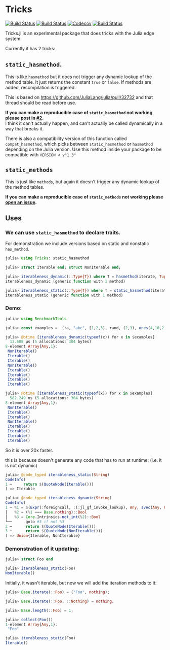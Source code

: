 # Tricks
<!--
[![Stable](https://img.shields.io/badge/docs-stable-blue.svg)](https://oxinabox.github.io/Tricks.jl/stable)
[![Dev](https://img.shields.io/badge/docs-dev-blue.svg)](https://oxinabox.github.io/Tricks.jl/dev)
-->
[![Build Status](https://travis-ci.com/oxinabox/Tricks.jl.svg?branch=master)](https://travis-ci.com/oxinabox/Tricks.jl)
[![Build Status](https://ci.appveyor.com/api/projects/status/github/oxinabox/Tricks.jl?svg=true)](https://ci.appveyor.com/project/oxinabox/Tricks-jl)
[![Codecov](https://codecov.io/gh/oxinabox/Tricks.jl/branch/master/graph/badge.svg)](https://codecov.io/gh/oxinabox/Tricks.jl)
[![Build Status](https://api.cirrus-ci.com/github/oxinabox/Tricks.jl.svg)](https://cirrus-ci.com/github/oxinabox/Tricks.jl)

Tricks.jl is an experimental package that does tricks with the Julia edge system.

Currently it has 2 tricks:
## `static_hasmethod`.
This is like `hasmethod` but it does not trigger any dynamic lookup of the method table.
It just returns the constant `true` or `false`.
If methods are added, recompilation is triggered.

This is based on https://github.com/JuliaLang/julia/pull/32732 and that thread should be read before use.

**If you can make a reproducible case of `static_hasmethod` not working please post in [#2](https://github.com/oxinabox/Tricks.jl/issues/2).**  
I think it can't actually happen, and can't actually be called dynamically in a way that breaks it.

There is also a compatibility version of this function called `compat_hasmethod`, which picks between `static_hasmethod` or `hasmethod` depending on the Julia version.
Use this method inside your package to be compatible with `VERSION < v"1.3"`

## `static_methods`
This is just like `methods`, but again it doesn't trigger any dynamic lookup of the method tables.

**If you can make a reproducible case of `static_methods` not working please [open an issue](https://github.com/oxinabox/Tricks.jl/issues/).**  

## Uses
### We can use `static_hasmethod` to declare traits.
For demonstration we include versions based on static and nonstatic `has_method`.
```jl
julia> using Tricks: static_hasmethod

julia> struct Iterable end; struct NonIterable end;

julia> iterableness_dynamic(::Type{T}) where T = hasmethod(iterate, Tuple{T}) ? Iterable() : NonIterable()
iterableness_dynamic (generic function with 1 method)

julia> iterableness_static(::Type{T}) where T = static_hasmethod(iterate, Tuple{T}) ? Iterable() : NonIterable()
iterableness_static (generic function with 1 method)
```

### Demo:
```jl
julia> using BenchmarkTools

julia> const examples =  (:a, "abc", [1,2,3], rand, (2,3), ones(4,10,2), 'a',  1:100);

julia> @btime [iterableness_dynamic(typeof(x)) for x in $examples]
  13.608 μs (5 allocations: 304 bytes)
8-element Array{Any,1}:
 NonIterable()
 Iterable()
 Iterable()
 NonIterable()
 Iterable()
 Iterable()
 Iterable()
 Iterable()

julia> @btime [iterableness_static(typeof(x)) for x in $examples]
  582.249 ns (5 allocations: 304 bytes)
8-element Array{Any,1}:
 NonIterable()
 Iterable()
 Iterable()
 NonIterable()
 Iterable()
 Iterable()
 Iterable()
 Iterable()
```

So it is over 20x faster.

this is because doesn't generate any code that has to run at runtime:
(i.e. it is not dynamic)
```jl
julia> @code_typed iterableness_static(String)
CodeInfo(
1 ─     return $(QuoteNode(Iterable()))
) => Iterable

julia> @code_typed iterableness_dynamic(String)
CodeInfo(
1 ─ %1 = $(Expr(:foreigncall, :(:jl_gf_invoke_lookup), Any, svec(Any, UInt64), 0, :(:ccall), Tuple{typeof(iterate),String}, 0xffffffffffffffff, 0xffffffffffffffff))::Any
│   %2 = (%1 === Base.nothing)::Bool
│   %3 = Core.Intrinsics.not_int(%2)::Bool
└──      goto #3 if not %3
2 ─      return $(QuoteNode(Iterable()))
3 ─      return $(QuoteNode(NonIterable()))
) => Union{Iterable, NonIterable}
```

### Demonstration of it updating:
```jl
julia> struct Foo end

julia> iterableness_static(Foo)
NonIterable()
```
Initially, it wasn't iterable,
but now we will add the iteration methods to it:

```jl
julia> Base.iterate(::Foo) = ("Foo", nothing);

julia> Base.iterate(::Foo, ::Nothing) = nothing;

julia> Base.length(::Foo) = 1;

julia> collect(Foo())
1-element Array{Any,1}:
 "Foo"

julia> iterableness_static(Foo)
Iterable()
```
